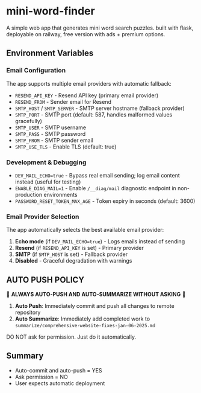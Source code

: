 # mini-word-finder
A simple web app that generates mini word search puzzles. built with flask, deployable on railway, free version with ads + premium options.

## Environment Variables

### Email Configuration
The app supports multiple email providers with automatic fallback:

- `RESEND_API_KEY` - Resend API key (primary email provider)
- `RESEND_FROM` - Sender email for Resend
- `SMTP_HOST` / `SMTP_SERVER` - SMTP server hostname (fallback provider)
- `SMTP_PORT` - SMTP port (default: 587, handles malformed values gracefully)
- `SMTP_USER` - SMTP username
- `SMTP_PASS` - SMTP password
- `SMTP_FROM` - SMTP sender email
- `SMTP_USE_TLS` - Enable TLS (default: true)

### Development & Debugging
- `DEV_MAIL_ECHO=true` - Bypass real email sending; log email content instead (useful for testing)
- `ENABLE_DIAG_MAIL=1` - Enable `/__diag/mail` diagnostic endpoint in non-production environments
- `PASSWORD_RESET_TOKEN_MAX_AGE` - Token expiry in seconds (default: 3600)

### Email Provider Selection
The app automatically selects the best available email provider:
1. **Echo mode** (if `DEV_MAIL_ECHO=true`) - Logs emails instead of sending
2. **Resend** (if `RESEND_API_KEY` is set) - Primary provider
3. **SMTP** (if `SMTP_HOST` is set) - Fallback provider
4. **Disabled** - Graceful degradation with warnings

## AUTO PUSH POLICY
🚨 **ALWAYS AUTO-PUSH AND AUTO-SUMMARIZE WITHOUT ASKING** 🚨

1. **Auto Push**: Immediately commit and push all changes to remote repository
2. **Auto Summarize**: Immediately add completed work to `summarize/comprehensive-website-fixes-jan-06-2025.md`

DO NOT ask for permission. Just do it automatically.

## Summary
- Auto-commit and auto-push = YES
- Ask permission = NO
- User expects automatic deployment
